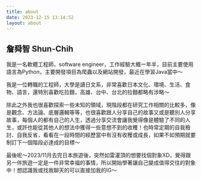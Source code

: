 ```yaml
---
title: about
date: 2023-12-15 13:14:52
layout: about
---
```


## 詹舜智 Shun-Chih

我是一名軟體工程師，software engineer，工作經驗大概一年半，目前主要使用語言為Python，主要開發項目為爬蟲以及網站開發，最近在學習Java當中～

我是一位轉職的工程師，大學是讀日文系，非常喜歡日本文化、環境、生活、食物、語言，還特別喜歡吃拉麵，高雄、台中、台北的拉麵都略有涉略～

除此之外我也很喜歡探索一些未知的領域，現階段都在研究工作相關的比較多，像是觀念、方法論、底層邏輯等等，也很喜歡跟人分享自己的故事又或是聽別人分享故事，每個人的都有自己的人生，透過分享交流會讓我覺得像是體驗了不同的人生，或許也能從其他人的想法中獲得一些意想不到的收穫！也時常定期的自我檢討、自我反省，看看在一段時間的經歷當中有沒有收穫或成長，如果不如預期就要制訂下一個階段必達成的目標～

最後呢～2023/11月去完日本旅遊後，突然如雷灌頂的想要找個對象XD，覺得跟另一伴旅遊一定是一件非常幸福的事情，所以開始學著讓自己變成值得交往的對象中！想認識我或找我聊天的可以直接加我的IG～
